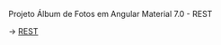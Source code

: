 Projeto Álbum de Fotos em Angular Material 7.0 - REST

-> <a href="https://github.com/ellyofreitas/blog-fotos-api">REST</a>
